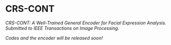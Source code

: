 # CRS-CONT

*CRS-CONT: A Well-Trained General Encoder for Facial Expression Analysis. Submitted to IEEE Transactions on Image Processing.*

*Codes and the encoder will be released soon!*


